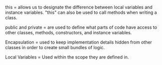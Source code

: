 this = allows us to designate the difference between local variables and instance variables.
"this" can also be used to call methods when writing a class.

public and private = are used to define what parts of code have access to other classes, methods, constructors, and instance variables.

Encapsulation = used to keep implementation details hidden from other classes in order to create small bundles of logic.

Local Variables = Used within the scope they are defined in.



